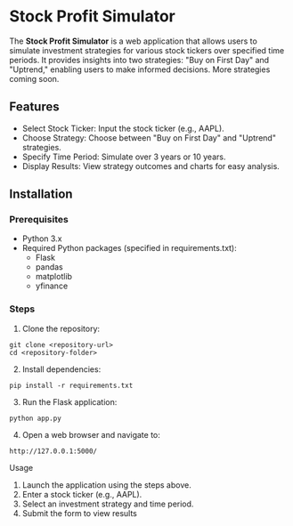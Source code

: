 # Stock Profit Simulator
The **Stock Profit Simulator** is a web application that allows users to simulate investment strategies for various stock tickers over specified time periods. It provides insights into two strategies: "Buy on First Day" and "Uptrend," enabling users to make informed decisions. More strategies coming soon.

## Features
- Select Stock Ticker: Input the stock ticker (e.g., AAPL).
- Choose Strategy: Choose between "Buy on First Day" and "Uptrend" strategies.
- Specify Time Period: Simulate over 3 years or 10 years.
- Display Results: View strategy outcomes and charts for easy analysis.

## Installation
### Prerequisites
- Python 3.x
- Required Python packages (specified in requirements.txt):
  - Flask
  - pandas
  - matplotlib
  - yfinance
### Steps
1. Clone the repository:
  ```
  git clone <repository-url>
  cd <repository-folder>
  ```
2. Install dependencies:
```
pip install -r requirements.txt
```
3. Run the Flask application:
```
python app.py
```
4. Open a web browser and navigate to:
```
http://127.0.0.1:5000/
```

Usage
1. Launch the application using the steps above.
2. Enter a stock ticker (e.g., AAPL).
3. Select an investment strategy and time period.
4. Submit the form to view results
